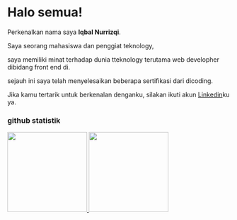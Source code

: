 
# Halo semua! 

Perkenalkan nama saya **Iqbal Nurrizqi**.<br>

Saya seorang mahasiswa dan penggiat teknology, <br>

saya memiliki minat terhadap dunia tteknology terutama web developher dibidang front end di.<br>

sejauh ini saya telah menyelesaikan beberapa sertifikasi dari dicoding.<br>

Jika kamu tertarik untuk berkenalan denganku, silakan ikuti akun [Linkedin](https://www.linkedin.com/iqbal-nurrizqi/)ku ya.

### github statistik
<p align="left">
<a href="https://github.com/iqbalnurrizqi">
  <img height="180em" src="https://github-readme-stats-eight-theta.vercel.app/api?username=penuliscode&show_icons=true&theme=algolia&include_all_commits=true&count_private=true"/>
  <img height="180em" src="https://github-readme-stats-eight-theta.vercel.app/api/top-langs/?username=iqbalnurrizqi&layout=compact&theme=algolia"/>
</a>
</p>

